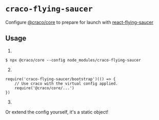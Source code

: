 # `craco-flying-saucer`

Configure [@craco/core](//github.com/sharegate/craco) to prepare for launch with [react-flying-saucer](https://github.com/d3dc/react-flying-saucer)

## Usage

1.

```
$ npx @craco/core --config node_modules/craco-flying-saucer
```

2.

```
require('craco-flying-saucer/bootstrap')(() => {
    // Use craco with the virtual config applied.
    require('@craco/core/...')
})
```

3.

Or extend the config yourself, it's a static object!
